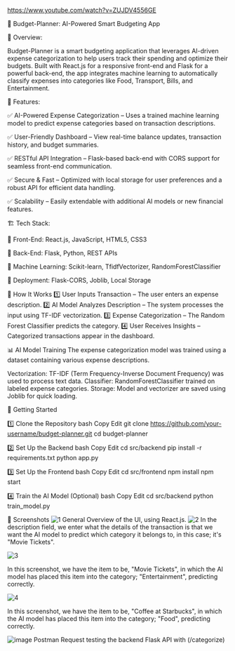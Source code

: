 https://www.youtube.com/watch?v=ZUJDV4556GE

🏦 Budget-Planner: AI-Powered Smart Budgeting App

📌 Overview:

Budget-Planner is a smart budgeting application that leverages AI-driven expense categorization to help users track their spending and optimize their budgets. Built with React.js for a responsive front-end and Flask for a powerful back-end, the app integrates machine learning to automatically classify expenses into categories like Food, Transport, Bills, and Entertainment.

🚀 Features:

✅ AI-Powered Expense Categorization – Uses a trained machine learning model to predict expense categories based on transaction descriptions.

✅ User-Friendly Dashboard – View real-time balance updates, transaction history, and budget summaries.

✅ RESTful API Integration – Flask-based back-end with CORS support for seamless front-end communication.

✅ Secure & Fast – Optimized with local storage for user preferences and a robust API for efficient data handling.

✅ Scalability – Easily extendable with additional AI models or new financial features.


🏗️ Tech Stack:

🔹 Front-End: React.js, JavaScript, HTML5, CSS3

🔹 Back-End: Flask, Python, REST APIs

🔹 Machine Learning: Scikit-learn, TfidfVectorizer, RandomForestClassifier

🔹 Deployment: Flask-CORS, Joblib, Local Storage


🎯 How It Works
1️⃣ User Inputs Transaction – The user enters an expense description.
2️⃣ AI Model Analyzes Description – The system processes the input using TF-IDF vectorization.
3️⃣ Expense Categorization – The Random Forest Classifier predicts the category.
4️⃣ User Receives Insights – Categorized transactions appear in the dashboard.

📊 AI Model Training
The expense categorization model was trained using a dataset containing various expense descriptions.

Vectorization: TF-IDF (Term Frequency-Inverse Document Frequency) was used to process text data.
Classifier: RandomForestClassifier trained on labeled expense categories.
Storage: Model and vectorizer are saved using Joblib for quick loading.

🏃 Getting Started

1️⃣ Clone the Repository
bash
Copy
Edit
git clone https://github.com/your-username/budget-planner.git
cd budget-planner

2️⃣ Set Up the Backend
bash
Copy
Edit
cd src/backend
pip install -r requirements.txt
python app.py

3️⃣ Set Up the Frontend
bash
Copy
Edit
cd src/frontend
npm install
npm start

4️⃣ Train the AI Model (Optional)
bash
Copy
Edit
cd src/backend
python train_model.py

📸 Screenshots
![1](https://github.com/user-attachments/assets/02e9d392-f221-4fe5-9957-0ef6d25a750a)
General Overview of the UI, using React.js.
![2](https://github.com/user-attachments/assets/daf07def-4ffd-4317-8ecf-f816996ff5b9)
In the description field, we enter what the details of the transaction is that we want the AI model to predict which category it belongs to, in this case; it's "Movie Tickets".


![3](https://github.com/user-attachments/assets/a839f52e-9035-4f6b-98e8-3db783350ebc)

In this screenshot, we have the item to be, "Movie Tickets", in which the AI model has placed this item into the category; "Entertainment", predicting correctly.

![4](https://github.com/user-attachments/assets/5f122b65-93a6-4807-ba07-b38ddd8dfb08)

In this screenshot, we have the item to be, "Coffee at Starbucks", in which the AI model has placed this item into the category; "Food", predicting correctly.

![image](https://github.com/user-attachments/assets/074a2157-4096-4481-87ea-1e39d38e174e)
Postman Request testing the backend Flask API with (/categorize)



